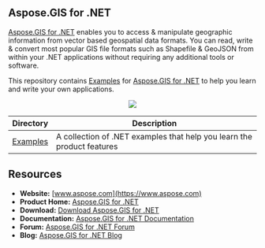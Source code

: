 ## Aspose.GIS for .NET

[Aspose.GIS for .NET](https://products.aspose.com/gis/net) enables you to access & manipulate geographic information from vector based geospatial data formats. You can read, write & convert most popular GIS file formats such as Shapefile & GeoJSON from within your .NET applications without requiring any additional tools or software.

This repository contains [Examples](Examples) for [Aspose.GIS for .NET](https://products.aspose.com/gis/net) to help you learn and write your own applications.

<p align="center">
<a title="Download complete Aspose.GIS for .NET source code" href="https://github.com/aspose-gis/Aspose.gis-for-.NET/archive/master.zip">
	<img src="https://raw.github.com/AsposeExamples/java-examples-dashboard/master/images/downloadZip-Button-Large.png" />
  </a>
</p>

Directory | Description
--------- | -----------
[Examples](Examples)  | A collection of .NET examples that help you learn the product features


## Resources

+ **Website:** [www.aspose.com](https://www.aspose.com)
+ **Product Home:** [Aspose.GIS for .NET](https://products.aspose.com/gis/net)
+ **Download:** [Download Aspose.GIS for .NET](https://www.nuget.org/packages/Aspose.gis/)
+ **Documentation:** [Aspose.GIS for .NET Documentation](https://docs.aspose.com/display/gisnet/Home)
+ **Forum:** [Aspose.GIS for .NET Forum](https://forum.aspose.com/c/gis)
+ **Blog:** [Aspose.GIS for .NET Blog](https://blog.aspose.com/category/aspose-products/aspose-gis-product-family/)
